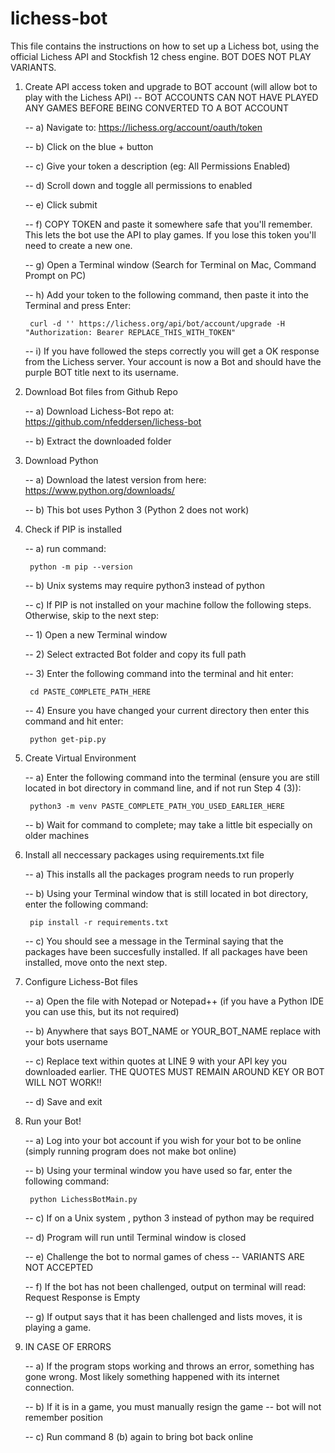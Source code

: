 # lichess-bot

This file contains the instructions on how to set up a Lichess bot, using the official Lichess API and Stockfish 12 chess engine. BOT DOES NOT PLAY VARIANTS.

1) Create API access token and upgrade to BOT account (will allow bot to play with the Lichess API) -- BOT ACCOUNTS CAN NOT HAVE PLAYED ANY GAMES BEFORE BEING CONVERTED TO A BOT ACCOUNT
	
	--  a) Navigate to: https://lichess.org/account/oauth/token
	
	--  b) Click on the blue + button
	
	--  c) Give your token a description (eg: All Permissions Enabled)
	
	--  d) Scroll down and toggle all permissions to enabled
	
	--  e) Click submit
	
	--  f) COPY TOKEN and paste it somewhere safe that you'll remember. This lets the bot use the API to play games. If you lose this token you'll need to create a new one.
	
	--  g) Open a Terminal window (Search for Terminal on Mac, Command Prompt on PC)
	
	--  h) Add your token to the following command, then paste it into the Terminal and press Enter: 

		curl -d '' https://lichess.org/api/bot/account/upgrade -H "Authorization: Bearer REPLACE_THIS_WITH_TOKEN"
	
	--  i) If you have followed the steps correctly you will get a OK response from the Lichess server. Your account is now a Bot and should have the purple BOT title next to its username.

2) Download Bot files from Github Repo
	
	--  a) Download Lichess-Bot repo at: https://github.com/nfeddersen/lichess-bot
	
	--  b) Extract the downloaded folder

3) Download Python
	
	--  a) Download the latest version from here: https://www.python.org/downloads/
	
	--  b) This bot uses Python 3 (Python 2 does not work)

4) Check if PIP is installed
	
	--  a) run command: 
		
		python -m pip --version
	
	--  b) Unix systems may require python3 instead of python
	
	--  c) If PIP is not installed on your machine follow the following steps. Otherwise, skip to the next step:
	
	-- 1) Open a new Terminal window

	-- 2) Select extracted Bot folder and copy its full path

	--  3) Enter the following command into the terminal and hit enter: 
		
		cd PASTE_COMPLETE_PATH_HERE

	--  4) Ensure you have changed your current directory then enter this command and hit enter:
		
		python get-pip.py

5) Create Virtual Environment
	
	-- a) Enter the following command into the terminal (ensure you are still located in bot directory in command line, and if not run Step 4 (3)):
		
		python3 -m venv PASTE_COMPLETE_PATH_YOU_USED_EARLIER_HERE
	
	-- b)  Wait for command to complete; may take a little bit especially on older machines

6) Install all neccessary packages using requirements.txt file
	
	-- a) This installs all the packages program needs to run properly
	
	-- b) Using your Terminal window that is still located in bot directory, enter the following command:
		
		pip install -r requirements.txt
	
	-- c) You should see a message in the Terminal saying that the packages have been succesfully installed. If all packages have been installed, move onto the next step.

7) Configure Lichess-Bot files
	
	--  a) Open the file with Notepad or Notepad++ (if you have a Python IDE you can use this, but its not required)
	
	--  b) Anywhere that says BOT_NAME or YOUR_BOT_NAME replace with your bots username
	
	--  c) Replace text within quotes at LINE 9 with your API key you downloaded earlier. THE QUOTES MUST REMAIN AROUND KEY OR BOT WILL NOT WORK!!
	
	-- d) Save and exit

8) Run your Bot!
	
	--  a) Log into your bot account if you wish for your bot to be online (simply running program does not make bot online)
	
	--  b) Using your terminal window you have used so far, enter the following command:
		
		python LichessBotMain.py
	
	--  c) If on a Unix system , python 3 instead of python may be required
	
	--  d) Program will run until Terminal window is closed
	
	--  e) Challenge the bot to normal games of chess -- VARIANTS ARE NOT ACCEPTED
	
	--  f) If the bot has not been challenged, output on terminal will read:
		Request Response is Empty
	
	--  g) If output says that it has been challenged and lists moves, it is playing a game.

9) IN CASE OF ERRORS
	
	-- a) If the program stops working and throws an error, something has gone wrong. Most likely something happened with its internet connection.
	
	--  b) If it is in a game, you must manually resign the game -- bot will not remember position
	
	--  c) Run command 8 (b) again to bring bot back online
